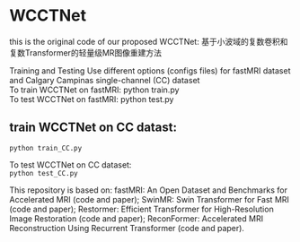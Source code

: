 # WCCTNet
this is the original code of our proposed WCCTNet:
基于小波域的复数卷积和复数Transformer的轻量级MR图像重建方法

Training and Testing
Use different options (configs files) for fastMRI dataset and Calgary Campinas single-channel (CC) dataset  
To train WCCTNet on fastMRI: python train.py  
To test WCCTNet on fastMRI: python test.py  

## train WCCTNet on CC datast:
``` train
python train_CC.py
```
To test WCCTNet on CC dataset:<br> 
`python test_CC.py` 


This repository is based on:
fastMRI: An Open Dataset and Benchmarks for Accelerated MRI (code and paper);
SwinMR: Swin Transformer for Fast MRI (code and paper);
Restormer: Efficient Transformer for High-Resolution Image Restoration (code and paper);
ReconFormer: Accelerated MRI Reconstruction Using Recurrent Transformer (code and paper).
